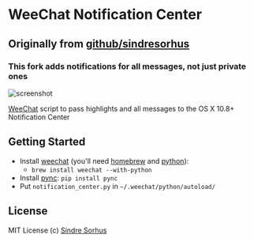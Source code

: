 # WeeChat Notification Center
## Originally from [github/sindresorhus](https://github.com/sindresorhus/weechat-notification-center)
### This fork adds notifications for all messages, not just private ones

![screenshot](https://raw.github.com/sindresorhus/weechat-notification-center/master/screenshot.png)

[WeeChat](http://www.weechat.org) script to pass highlights and all messages to the OS X 10.8+ Notification Center


## Getting Started

- Install [weechat](http://www.weechat.org) (you'll need [homebrew](http://www.moncefbelyamani.com/how-to-install-xcode-homebrew-git-rvm-ruby-on-mac/) and [python](http://docs.python-guide.org/en/latest/starting/install/osx/)):
    - `brew install weechat --with-python`
- Install [pync](https://github.com/SeTeM/pync): `pip install pync`
- Put `notification_center.py` in `~/.weechat/python/autoload/`


## License

MIT License
(c) [Sindre Sorhus](http://sindresorhus.com)
